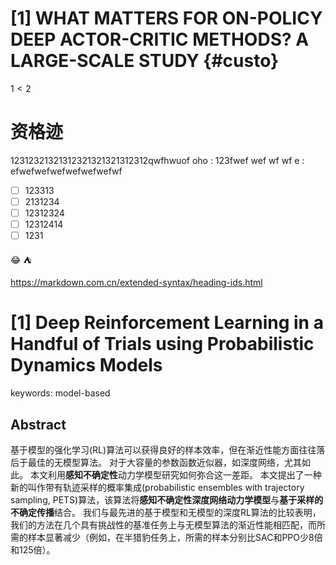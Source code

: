 # [1] WHAT MATTERS FOR ON-POLICY DEEP ACTOR-CRITIC METHODS? A LARGE-SCALE STUDY {#custo}

$1 < 2$

# 资格迹


12312321321312321321321312312qwfhwuof oho
: 123fwef wef wf wf e
: efwefwefwefwefwefwefwf

- [ ] 123313
- [ ] 2131234
- [ ] 12312324
- [ ] 12312414
- [ ] 1231

:joy: :tent:

<https://markdown.com.cn/extended-syntax/heading-ids.html>

# [1] Deep Reinforcement Learning in a Handful of Trials using Probabilistic Dynamics Models

keywords: model-based

## Abstract

基于模型的强化学习(RL)算法可以获得良好的样本效率，但在渐近性能方面往往落后于最佳的无模型算法。 对于大容量的参数函数近似器，如深度网络，尤其如此。 本文利用**感知不确定性**动力学模型研究如何弥合这一差距。 本文提出了一种新的叫作带有轨迹采样的概率集成(probabilistic ensembles with trajectory sampling, PETS)算法，该算法将**感知不确定性深度网络动力学模型**与**基于采样的不确定传播**结合。 我们与最先进的基于模型和无模型的深度RL算法的比较表明，我们的方法在几个具有挑战性的基准任务上与无模型算法的渐近性能相匹配，而所需的样本显著减少（例如，在半猎豹任务上，所需的样本分别比SAC和PPO少8倍和125倍）。
